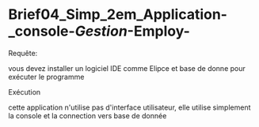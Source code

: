 # Brief04_Simp_2em_Application-_console-_Gestion_-Employ-
 Requête:

vous devez installer un logiciel IDE comme Elipce et base de donne pour exécuter le programme

Exécution

cette application n'utilise pas d'interface utilisateur, elle utilise simplement la console et la connection vers base de donnée
